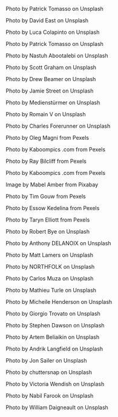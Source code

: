 Photo by Patrick Tomasso on Unsplash

Photo by David East on Unsplash

Photo by Luca Colapinto on Unsplash

Photo by Patrick Tomasso on Unsplash

Photo by Nastuh Abootalebi on Unsplash

Photo by Scott Graham on Unsplash

Photo by Drew Beamer on Unsplash

Photo by Jamie Street on Unsplash

Photo by Medienstürmer on Unsplash

Photo by Romain V on Unsplash

Photo by Charles Forerunner on Unsplash

Photo by Oleg Magni from Pexels

Photo by Kaboompics .com from Pexels

Photo by Ray Bilcliff from Pexels

Photo by Kaboompics .com from Pexels

Image by Mabel Amber from Pixabay 

Photo by Tim Gouw from Pexels

Photo by Essow Kedelina from Pexels

Photo by Taryn Elliott from Pexels

Photo by Robert Bye on Unsplash

Photo by Anthony DELANOIX on Unsplash

Photo by Matt Lamers on Unsplash

Photo by NORTHFOLK on Unsplash

Photo by Carlos Muza on Unsplash

Photo by Mathieu Turle on Unsplash

Photo by Micheile Henderson on Unsplash

Photo by Giorgio Trovato on Unsplash

Photo by Stephen Dawson on Unsplash

Photo by Artem Beliaikin on Unsplash

Photo by Andrik Langfield on Unsplash

Photo by Jon Sailer on Unsplash

Photo by chuttersnap on Unsplash

Photo by Victoria Wendish on Unsplash

Photo by Nabil Farook on Unsplash

Photo by William Daigneault on Unsplash